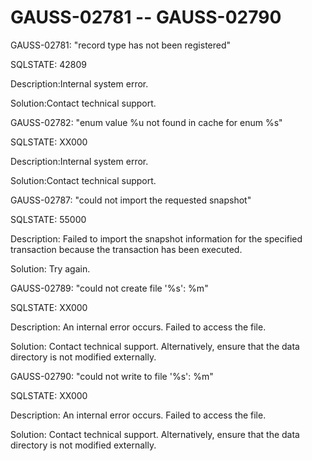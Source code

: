 # GAUSS-02781 -- GAUSS-02790<a name="EN-US_TOPIC_0302073184"></a>

GAUSS-02781: "record type has not been registered"

SQLSTATE: 42809

Description:Internal system error.

Solution:Contact technical support.

GAUSS-02782: "enum value %u not found in cache for enum %s"

SQLSTATE: XX000

Description:Internal system error.

Solution:Contact technical support.

GAUSS-02787: "could not import the requested snapshot"

SQLSTATE: 55000

Description: Failed to import the snapshot information for the specified transaction because the transaction has been executed.

Solution: Try again.

GAUSS-02789: "could not create file '%s': %m"

SQLSTATE: XX000

Description: An internal error occurs. Failed to access the file.

Solution: Contact technical support. Alternatively, ensure that the data directory is not modified externally.

GAUSS-02790: "could not write to file '%s': %m"

SQLSTATE: XX000

Description: An internal error occurs. Failed to access the file.

Solution: Contact technical support. Alternatively, ensure that the data directory is not modified externally.


